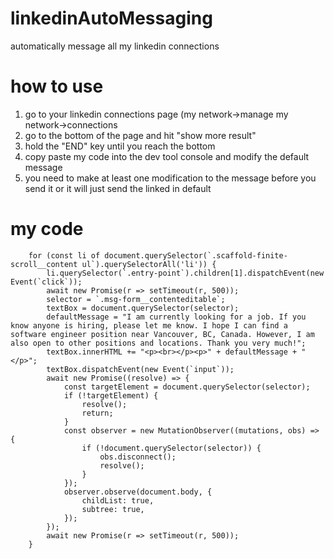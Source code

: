 # linkedinAutoMessaging
automatically message all my linkedin connections

# how to use
1. go to your linkedin connections page (my network->manage my network->connections
2. go to the bottom of the page and hit "show more result"
3. hold the "END" key until you reach the bottom
4. copy paste my code into the dev tool console and modify the default message
5. you need to make at least one modification to the message before you send it or it will just send the linked in default

# my code
```
    for (const li of document.querySelector(`.scaffold-finite-scroll__content ul`).querySelectorAll('li')) {
        li.querySelector(`.entry-point`).children[1].dispatchEvent(new Event(`click`));
        await new Promise(r => setTimeout(r, 500));
        selector = `.msg-form__contenteditable`;
        textBox = document.querySelector(selector);
        defaultMessage = "I am currently looking for a job. If you know anyone is hiring, please let me know. I hope I can find a software engineer position near Vancouver, BC, Canada. However, I am also open to other positions and locations. Thank you very much!";
        textBox.innerHTML += "<p><br></p><p>" + defaultMessage + "</p>";
        textBox.dispatchEvent(new Event(`input`));
        await new Promise((resolve) => {
            const targetElement = document.querySelector(selector);
            if (!targetElement) {
                resolve();
                return;
            }
            const observer = new MutationObserver((mutations, obs) => {
                if (!document.querySelector(selector)) {
                    obs.disconnect();
                    resolve();
                }
            });
            observer.observe(document.body, {
                childList: true,
                subtree: true,
            });
        });
        await new Promise(r => setTimeout(r, 500));
    }
```
